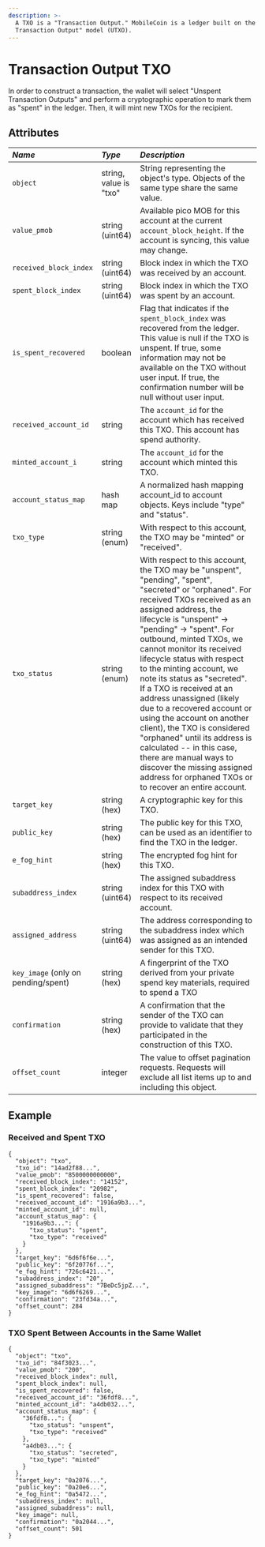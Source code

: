 ```yaml
---
description: >-
  A TXO is a "Transaction Output." MobileCoin is a ledger built on the "Unspent
  Transaction Output" model (UTXO).
---
```


# Transaction Output TXO

In order to construct a transaction, the wallet will select "Unspent Transaction Outputs" and perform a cryptographic operation to mark them as "spent" in the ledger. Then, it will mint new TXOs for the recipient.

## Attributes <a id="object_method"></a>

| _Name_ | _Type_ | _Description_ |
| :--- | :--- | :--- |
| `object` | string, value is "txo" | String representing the object's type. Objects of the same type share the same value. |
| `value_pmob` | string \(uint64\) | Available pico MOB for this account at the current `account_block_height`. If the account is syncing, this value may change. |
| `received_block_index` | string \(uint64\) | Block index in which the TXO was received by an account. |
| `spent_block_index` | string \(uint64\) | Block index in which the TXO was spent by an account. |
| `is_spent_recovered` | boolean | Flag that indicates if the `spent_block_index` was recovered from the ledger. This value is null if the TXO is unspent. If true, some information may not be available on the TXO without user input. If true, the confirmation number will be null without user input. |
| `received_account_id` | string | The `account_id` for the account which has received this TXO. This account has spend authority. |
| `minted_account_i` | string | The `account_id` for the account which minted this TXO. |
| `account_status_map` | hash map | A normalized hash mapping account\_id to account objects. Keys include "type" and "status". |
| `txo_type` | string \(enum\) | With respect to this account, the TXO may be "minted" or "received". |
| `txo_status` | string \(enum\) | With respect to this account, the TXO may be "unspent", "pending", "spent", "secreted" or "orphaned". For received TXOs received as an assigned address, the lifecycle is "unspent" -&gt; "pending" -&gt; "spent". For outbound, minted TXOs, we cannot monitor its received lifecycle status with respect to the minting account, we note its status as "secreted". If a TXO is received at an address unassigned \(likely due to a recovered account or using the account on another client\), the TXO is considered "orphaned" until its address is calculated -- in this case, there are manual ways to discover the missing assigned address for orphaned TXOs or to recover an entire account. |
| `target_key` | string \(hex\) | A cryptographic key for this TXO. |
| `public_key` | string \(hex\) | The public key for this TXO, can be used as an identifier to find the TXO in the ledger. |
| `e_fog_hint` | string \(hex\) | The encrypted fog hint for this TXO. |
| `subaddress_index` | string \(uint64\) | The assigned subaddress index for this TXO with respect to its received account. |
| `assigned_address` | string \(uint64\) | The address corresponding to the subaddress index which was assigned as an intended sender for this TXO. |
| `key_image` \(only on pending/spent\) | string \(hex\) | A fingerprint of the TXO derived from your private spend key materials, required to spend a TXO |
| `confirmation` | string \(hex\) | A confirmation that the sender of the TXO can provide to validate that they participated in the construction of this TXO. |
| `offset_count` | integer | The value to offset pagination requests. Requests will exclude all list items up to and including this object. |

## Example <a id="object_method"></a>

### Received and Spent TXO

```text
{
  "object": "txo",
  "txo_id": "14ad2f88...",
  "value_pmob": "8500000000000",
  "received_block_index": "14152",
  "spent_block_index": "20982",
  "is_spent_recovered": false,
  "received_account_id": "1916a9b3...",
  "minted_account_id": null,
  "account_status_map": {
    "1916a9b3...": {
      "txo_status": "spent",
      "txo_type": "received"
    }
  },
  "target_key": "6d6f6f6e...",
  "public_key": "6f20776f...",
  "e_fog_hint": "726c6421...",
  "subaddress_index": "20",
  "assigned_subaddress": "7BeDc5jpZ...",
  "key_image": "6d6f6269...",
  "confirmation": "23fd34a...",
  "offset_count": 284
}
```

### TXO Spent Between Accounts in the Same Wallet

```text
{
  "object": "txo",
  "txo_id": "84f3023...",
  "value_pmob": "200",
  "received_block_index": null,
  "spent_block_index": null,
  "is_spent_recovered": false,
  "received_account_id": "36fdf8...",
  "minted_account_id": "a4db032...",
  "account_status_map": {
    "36fdf8...": {
      "txo_status": "unspent",
      "txo_type": "received"
    },
    "a4db03...": {
      "txo_status": "secreted",
      "txo_type": "minted"
    }
  },
  "target_key": "0a2076...",
  "public_key": "0a20e6...",
  "e_fog_hint": "0a5472...",
  "subaddress_index": null,
  "assigned_subaddress": null,
  "key_image": null,
  "confirmation": "0a2044...",
  "offset_count": 501
}
```

